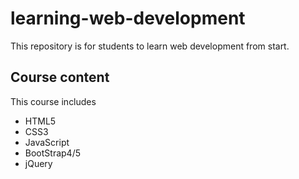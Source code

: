 # learning-web-development

This repository is for students to learn web development from start.

## Course content
This course includes
- HTML5
- CSS3
- JavaScript
- BootStrap4/5
- jQuery

